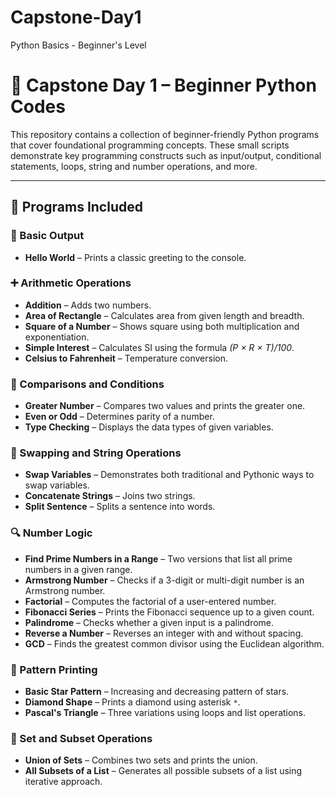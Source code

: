 # Capstone-Day1
Python Basics - Beginner's Level

# 📘 Capstone Day 1 – Beginner Python Codes

This repository contains a collection of beginner-friendly Python programs that cover foundational programming concepts. These small scripts demonstrate key programming constructs such as input/output, conditional statements, loops, string and number operations, and more.

---

## 🚀 Programs Included

### 🧾 Basic Output
- **Hello World** – Prints a classic greeting to the console.

### ➕ Arithmetic Operations
- **Addition** – Adds two numbers.
- **Area of Rectangle** – Calculates area from given length and breadth.
- **Square of a Number** – Shows square using both multiplication and exponentiation.
- **Simple Interest** – Calculates SI using the formula *(P × R × T)/100*.
- **Celsius to Fahrenheit** – Temperature conversion.

### 📏 Comparisons and Conditions
- **Greater Number** – Compares two values and prints the greater one.
- **Even or Odd** – Determines parity of a number.
- **Type Checking** – Displays the data types of given variables.

### 🔁 Swapping and String Operations
- **Swap Variables** – Demonstrates both traditional and Pythonic ways to swap variables.
- **Concatenate Strings** – Joins two strings.
- **Split Sentence** – Splits a sentence into words.

### 🔍 Number Logic
- **Find Prime Numbers in a Range** – Two versions that list all prime numbers in a given range.
- **Armstrong Number** – Checks if a 3-digit or multi-digit number is an Armstrong number.
- **Factorial** – Computes the factorial of a user-entered number.
- **Fibonacci Series** – Prints the Fibonacci sequence up to a given count.
- **Palindrome** – Checks whether a given input is a palindrome.
- **Reverse a Number** – Reverses an integer with and without spacing.
- **GCD** – Finds the greatest common divisor using the Euclidean algorithm.

### 🧮 Pattern Printing
- **Basic Star Pattern** – Increasing and decreasing pattern of stars.
- **Diamond Shape** – Prints a diamond using asterisk `*`.
- **Pascal's Triangle** – Three variations using loops and list operations.

### 🔣 Set and Subset Operations
- **Union of Sets** – Combines two sets and prints the union.
- **All Subsets of a List** – Generates all possible subsets of a list using iterative approach.
